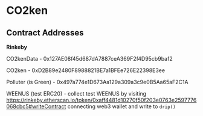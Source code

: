 # CO2ken

## Contract Addresses

**Rinkeby**

CO2kenData - 0x127AE08f45d687dA7887ceA369F2f4D95cb9baf2

CO2ken - 0xD2B89e2480F8988821BE7a1BFEe726E22398E3ee

Polluter (is Green) - 0x497a774e1D673Aa129a309a3c9e0B5Aa65aF2C1A

WEENUS (test ERC20) - collect test WEENUS by visiting https://rinkeby.etherscan.io/token/0xaff4481d10270f50f203e0763e2597776068cbc5#writeContract connecting web3 wallet and write to `drip()`
